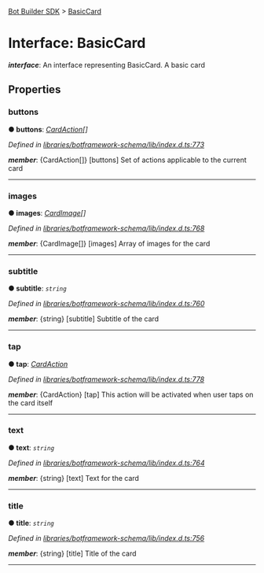 [Bot Builder SDK](../README.md) > [BasicCard](../interfaces/botbuilder.basiccard.md)



# Interface: BasicCard

*__interface__*: An interface representing BasicCard. A basic card



## Properties
<a id="buttons"></a>

###  buttons

**●  buttons**:  *[CardAction](botbuilder.cardaction.md)[]* 

*Defined in [libraries/botframework-schema/lib/index.d.ts:773](https://github.com/Microsoft/botbuilder-js/blob/f596b7c/libraries/botframework-schema/lib/index.d.ts#L773)*


*__member__*: {CardAction[]} [buttons] Set of actions applicable to the current card





___

<a id="images"></a>

###  images

**●  images**:  *[CardImage](botbuilder.cardimage.md)[]* 

*Defined in [libraries/botframework-schema/lib/index.d.ts:768](https://github.com/Microsoft/botbuilder-js/blob/f596b7c/libraries/botframework-schema/lib/index.d.ts#L768)*


*__member__*: {CardImage[]} [images] Array of images for the card





___

<a id="subtitle"></a>

###  subtitle

**●  subtitle**:  *`string`* 

*Defined in [libraries/botframework-schema/lib/index.d.ts:760](https://github.com/Microsoft/botbuilder-js/blob/f596b7c/libraries/botframework-schema/lib/index.d.ts#L760)*


*__member__*: {string} [subtitle] Subtitle of the card





___

<a id="tap"></a>

###  tap

**●  tap**:  *[CardAction](botbuilder.cardaction.md)* 

*Defined in [libraries/botframework-schema/lib/index.d.ts:778](https://github.com/Microsoft/botbuilder-js/blob/f596b7c/libraries/botframework-schema/lib/index.d.ts#L778)*


*__member__*: {CardAction} [tap] This action will be activated when user taps on the card itself





___

<a id="text"></a>

###  text

**●  text**:  *`string`* 

*Defined in [libraries/botframework-schema/lib/index.d.ts:764](https://github.com/Microsoft/botbuilder-js/blob/f596b7c/libraries/botframework-schema/lib/index.d.ts#L764)*


*__member__*: {string} [text] Text for the card





___

<a id="title"></a>

###  title

**●  title**:  *`string`* 

*Defined in [libraries/botframework-schema/lib/index.d.ts:756](https://github.com/Microsoft/botbuilder-js/blob/f596b7c/libraries/botframework-schema/lib/index.d.ts#L756)*


*__member__*: {string} [title] Title of the card





___


